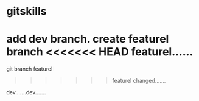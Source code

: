 # gitskills
add dev branch.
create featurel branch
<<<<<<< HEAD
featurel......
=======
git branch featurel
>>>>>>> featurel
changed.......

dev.......dev.......
